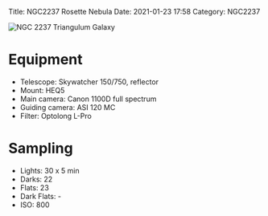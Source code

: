 Title: NGC2237 Rosette Nebula
Date: 2021-01-23 17:58
Category: NGC2237

![NGC 2237 Triangulum Galaxy](images/ngc2237-rosette-nebula-small.jpg)

# Equipment
- Telescope: Skywatcher 150/750, reflector
- Mount: HEQ5
- Main camera: Canon 1100D full spectrum
- Guiding camera: ASI 120 MC
- Filter: Optolong L-Pro

# Sampling
- Lights: 30 x 5 min
- Darks: 22
- Flats: 23
- Dark Flats: -
- ISO: 800